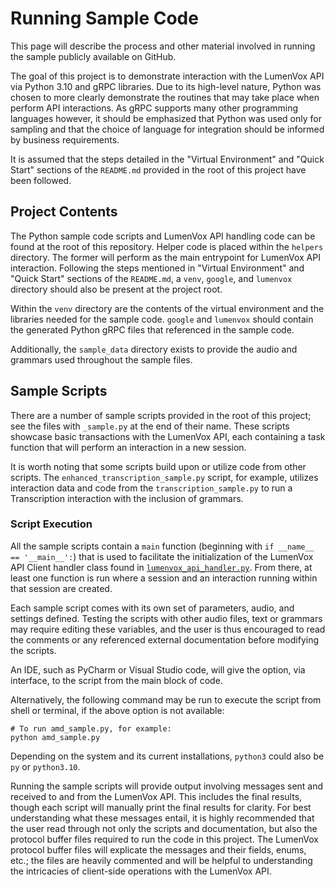 # Running Sample Code

This page will describe the process and other material involved in running the sample publicly available on GitHub.

The goal of this project is to demonstrate interaction with the LumenVox API via Python 3.10 and gRPC libraries. 
Due to its high-level nature, Python was chosen to more clearly demonstrate the routines that may take place when 
perform API interactions. As gRPC supports many other programming languages however, it should be emphasized that Python
was used only for sampling and that the choice of language for integration should be informed by business requirements.

It is assumed that the steps detailed in the "Virtual Environment" and "Quick Start" sections of the `README.md`
provided in the root of this project have been followed.

## Project Contents

The Python sample code scripts and LumenVox API handling code can be found at the root of this repository. Helper code
is placed within the `helpers` directory. The former will perform as the main entrypoint for LumenVox API interaction. 
Following the steps mentioned in "Virtual Environment" and "Quick Start" sections of the `README.md`, a `venv`, 
`google`, and `lumenvox` directory should also be present at the project root. 

Within the `venv` directory are the contents of the virtual environment and the libraries needed for the sample code.
`google` and `lumenvox` should contain the generated Python gRPC files that referenced in the sample code. 

Additionally, the `sample_data` directory exists to provide the audio and grammars used throughout the sample files. 

## Sample Scripts

There are a number of sample scripts provided in the root of this project; see the files with `_sample.py` at the end of
their name. These scripts showcase basic transactions with the LumenVox API, each containing a task function that will
perform an interaction in a new session.

It is worth noting that some scripts build upon or utilize code from other scripts. The 
`enhanced_transcription_sample.py` script, for example, utilizes interaction data and code from the 
`transcription_sample.py` to run a Transcription interaction with the inclusion of grammars. 

### Script Execution

All the sample scripts contain a `main` function (beginning with `if __name__ == '__main__':`) that is used to 
facilitate the initialization of the LumenVox API Client handler class found in 
[`lumenvox_api_handler.py`](../lumenvox_api_handler.py). From there, at least one function is run where a session and 
an interaction running within that session are created.

Each sample script comes with its own set of parameters, audio, and settings defined. Testing the scripts with other
audio files, text or grammars may require editing these variables, and the user is thus encouraged to read the comments
or any referenced external documentation before modifying the scripts. 

An IDE, such as PyCharm or Visual Studio code, will give the option, via interface, to the script from the main block of
code. 

Alternatively, the following command may be run to execute the script from shell or terminal, if the above option is not
available:
```shell
# To run amd_sample.py, for example:
python amd_sample.py
```
Depending on the system and its current installations, `python3` could also be `py` or `python3.10`.

Running the sample scripts will provide output involving messages sent and received to and from the LumenVox API. This 
includes the final results, though each script will manually print the final results for clarity. For best understanding
what these messages entail, it is highly recommended that the user read through not only the scripts and documentation, 
but also the protocol buffer files required to run the code in this project. The LumenVox protocol buffer files will
explicate the messages and their fields, enums, etc.; the files are heavily commented and will be helpful to
understanding the intricacies of client-side operations with the LumenVox API.
